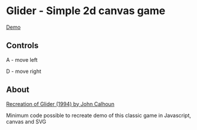 #  Glider - Simple 2d canvas game

[Demo](https://matthewthomsonnz.github.io/2D-Canvas-Game-Demo/)

## Controls
A - move left

D - move right

## About
[Recreation of Glider (1994) by John Calhoun ](https://archive.org/details/win3_Glider40)

Minimum code possible to recreate demo of this classic game in Javascript, canvas and SVG


